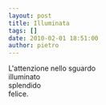 ```yaml
---
layout: post
title: Illuminata
tags: []
date: 2010-02-01 18:51:00
author: pietro
---
```

L'attenzione nello sguardo<br/>illuminato<br/>splendido<br/>felice.
